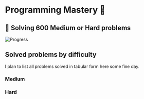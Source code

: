# Programming Mastery :punch:

## :goal_net:  Solving 600 Medium or Hard problems 

![Progress](https://progress-bar.dev/82/?scale=600&title=InterviewGod&width=500&color=babaca&suffix=+problems+solved)

## Solved problems by difficulty
I plan to list all problems solved in tabular form here some fine day.

### Medium

### Hard

